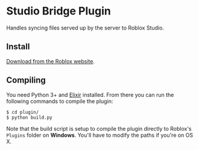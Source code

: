 # Studio Bridge Plugin

Handles syncing files served up by the server to Roblox Studio.

## Install

[Download from the Roblox website](https://www.roblox.com/library/626028645/Studio-Bridge).

## Compiling

You need Python 3+ and [Elixir](https://github.com/vocksel/elixir) installed. From there you can run the following commands to compile the plugin:

```shell
$ cd plugin/
$ python build.py
```

Note that the build script is setup to compile the plugin directly to Roblox's `Plugins` folder on **Windows**. You'll have to modify the paths if you're on OS X.
